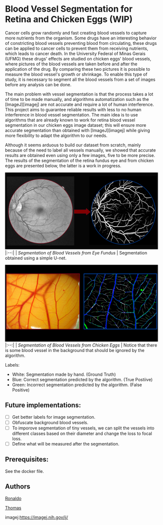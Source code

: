 # Blood Vessel Segmentation for Retina and Chicken Eggs (WIP)

Cancer cells grow randomly and fast creating blood vessels to capture more nutrients from the organism. Some drugs have an interesting behavior of constricting blood vessels preventing blood from circulating, these drugs can be applied to cancer cells to prevent them from receiving nutrients, which leads to cancer death. In the University Federal of Minas Gerais (UFMG) these drugs' effects are studied on chicken eggs' blood vessels, where pictures of the blood vessels are taken before and after the application of the drug. By comparing these two pictures it is possible to measure the blood vessel's growth or shrinkage. To enable this type of study, it is necessary to segment all the blood vessels from a set of images before any analysis can be done.

The main problem with vessel segmentation is that the process takes a lot of time to be made manually, and algorithms automatization such as the [ImageJ][imagej] are not accurate and require a lot of human interference. This project aims to guarantee reliable results with less to no human interference in blood vessel segmentation. The main idea is to use algorithms that are already known to work for retina blood vessel segmentation in our chicken eggs image dataset; this will ensure more accurate segmentation than obtained with [ImageJ][imagej] while giving more flexibility to adapt the algorithm to our needs.

Although it seems arduous to build our dataset from scratch, mainly because of the need to label all vessels manually, we showed that accurate results are obtained even using only a few images, five to be more precise. The results of the segmentation of the retina fundus eye and from chicken eggs are presented below, the latter is a work in progress.

![Retina Blood Vessel Segmentation](images/vessel.png)
|:--:| 
| *Segmentation of Blood Vessels from Eye Fundus* |
Segmentation obtained using a simple U-net.

![Chicken Egg Blood Vessel Segmentation (WIP)](images/vessel-egg.png)
|:--:| 
| *Segmentation of Blood Vessels from Chicken Eggs* |
Notice that there is some blood vessel in the background that should be ignored by the algorithm.

Labels:
- White: Segmentation made by hand. (Ground Truth)
- Blue: Correct segmentation predicted by the algorithm. (True Postiive)
- Green: Incorrect segmentation predicted by the algorithm. (False Positive)

## Future implementations:

- [ ] Get better labels for image segmentation.
- [ ] Obfuscate background blood vessels.
- [ ] To imporove segmentation of tiny vessels, we can split the vessels into different classes based on their diameter and change the loss to focal loss.
- [ ] Define what will be measured after the segmentation.  

## Prerequisites:

See the docker file.

## Authors
[Ronaldo](https://www.linkedin.com/in/ronaldo-givisiez/)

[Thomas](http://linkedin.com/in/thomas-toshio-inoue-5240241b5)


imagej:https://imagej.nih.gov/ij/
